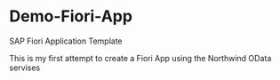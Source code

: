# Demo-Fiori-App
SAP Fiori Application Template

This is my first attempt to create a Fiori App using the Northwind OData servises
